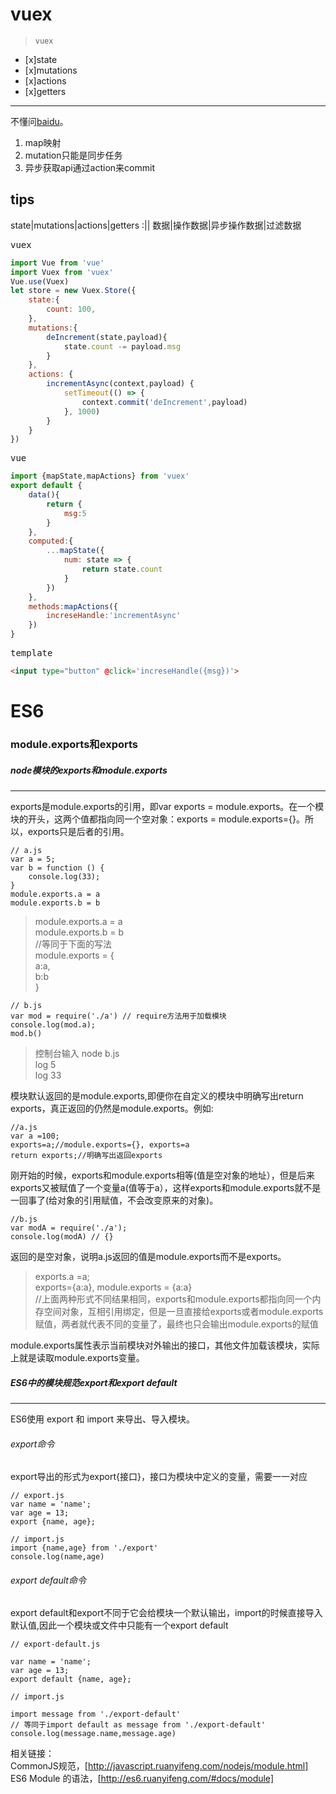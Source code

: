 # vuex
> `vuex`

- [x]state
- [x]mutations
- [x]actions
- [x]getters

***

不懂问[baidu](http://www.baidu.com)。

1.   map映射
1.   mutation只能是同步任务
1.   异步获取api通过action来commit



<!-- <table>
    <tr>
        <td>Foo</td>
        <td>Foo</td>
    </tr>
    <tr>
        <td>Foo</td>
        <td>Foo</td>
    </tr>
    <tr>
        <td>Foo</td>
        <td>`Foo`</td>
    </tr>
</table> -->
## tips
state|mutations|actions|getters
:||
数据|操作数据|异步操作数据|过滤数据


<kbd>vuex</kbd>
```javascript
import Vue from 'vue'
import Vuex from 'vuex'
Vue.use(Vuex)
let store = new Vuex.Store({
    state:{
        count: 100,
    },
    mutations:{
        deIncrement(state,payload){
            state.count -= payload.msg
        }
    },
    actions: {
        incrementAsync(context,payload) {
            setTimeout(() => {
                context.commit('deIncrement',payload)
            }, 1000)
        }
    }
})
```
<kbd>vue</kbd>
```Javascript
import {mapState,mapActions} from 'vuex'
export default {
    data(){
        return {
            msg:5
        }
    },
    computed:{
        ...mapState({
            num: state => {
                return state.count
            }
        })
    },
    methods:mapActions({
        increseHandle:'incrementAsync'
    })
}
```
<kbd>template</kbd>
```html
<input type="button" @click='increseHandle({msg})'>
```

# ES6

### module.exports和exports

##### node模块的exports和module.exports
---
exports是module.exports的引用，即var exports = module.exports。在一个模块的开头，这两个值都指向同一个空对象：exports = module.exports={}。所以，exports只是后者的引用。
```
// a.js  
var a = 5;  
var b = function () {  
    console.log(33);  
}  
module.exports.a = a  
module.exports.b = b  
```

>  module.exports.a = a  
>  module.exports.b = b  
>  //等同于下面的写法  
>  module.exports = {  
>      a:a,  
>      b:b  
>  }  

```
// b.js  
var mod = require('./a') // require方法用于加载模块  
console.log(mod.a);  
mod.b()  
```

> 控制台输入 node b.js  
>  log 5  
>  log 33

模块默认返回的是module.exports,即便你在自定义的模块中明确写出return exports，真正返回的仍然是module.exports。例如:

```
//a.js
var a =100;
exports=a;//module.exports={}, exports=a
return exports;//明确写出返回exports
```

刚开始的时候，exports和module.exports相等(值是空对象的地址），但是后来exports又被赋值了一个变量a(值等于a），这样exports和module.exports就不是一回事了(给对象的引用赋值，不会改变原来的对象)。

```
//b.js
var modA = require('./a');
console.log(modA) // {}
```  

返回的是空对象，说明a.js返回的值是module.exports而不是exports。

>exports.a =a;  
>exports={a:a}, module.exports = {a:a}    
>//上面两种形式不同结果相同，exports和module.exports都指向同一个内存空间对象，互相引用绑定，但是一旦直接给exports或者module.exports赋值，两者就代表不同的变量了，最终也只会输出module.exports的赋值

module.exports属性表示当前模块对外输出的接口，其他文件加载该模块，实际上就是读取module.exports变量。

##### ES6中的模块规范export和export default
---
ES6使用 export 和 import 来导出、导入模块。

###### export命令  
export导出的形式为export{接口}，接口为模块中定义的变量，需要一一对应
```
// export.js
var name = 'name';
var age = 13;
export {name, age};
```

```
// import.js
import {name,age} from './export'
console.log(name,age)
```

###### export default命令
export default和export不同于它会给模块一个默认输出，import的时候直接导入默认值,因此一个模块或文件中只能有一个export default
```
// export-default.js

var name = 'name';
var age = 13;
export default {name, age};
```

```
// import.js

import message from './export-default'
// 等同于import default as message from './export-default'
console.log(message.name,message.age)
```

相关链接：  
CommonJS规范，[http://javascript.ruanyifeng.com/nodejs/module.html]  
ES6 Module 的语法，[http://es6.ruanyifeng.com/#docs/module]

[http://javascript.ruanyifeng.com/nodejs/module.html]: http://javascript.ruanyifeng.com/nodejs/module.html "CommonJS规范"
[http://es6.ruanyifeng.com/#docs/module]: http://es6.ruanyifeng.com/#docs/module "ES6 Module 的语法"
